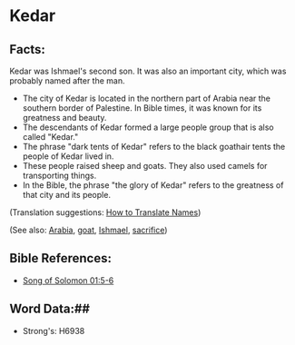 # Kedar #

## Facts: ##

Kedar was Ishmael's second son. It was also an important city, which was probably named after the man.

* The city of Kedar is located in the northern part of Arabia near the southern border of Palestine. In Bible times, it was known for its greatness and beauty.
* The descendants of Kedar formed a large people group that is also called "Kedar."
* The phrase "dark tents of Kedar" refers to the black goathair tents the people of Kedar lived in.
* These people raised sheep and goats. They also used camels for transporting things.
* In the Bible, the phrase "the glory of Kedar" refers to the greatness of that city and its people.

(Translation suggestions: [How to Translate Names](rc://en/ta/man/translate/translate-names))

(See also: [Arabia](arabia.md), [goat](../other/goat.md), [Ishmael](ishmael.md), [sacrifice](../other/sacrifice.md))

## Bible References: ##

* [Song of Solomon 01:5-6](rc://en/tn/help/sng/01/05)

## Word Data:##

* Strong's: H6938
